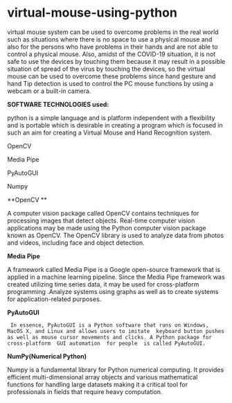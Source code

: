 # virtual-mouse-using-python
virtual mouse system can  be  used  to overcome problems in the real world  such  as situations where there is no space to use a physical mouse and also for the persons who have problems in their hands and are not able to control a physical mouse. Also, amidst of the COVID-19 situation, it is not safe to use the devices by touching them because it may result in a possible situation of spread of the virus by touching the devices, so the  virtual mouse can be used to overcome these problems since hand gesture and hand Tip detection is used to control the PC mouse functions by using a webcam or a built-in camera. 

**SOFTWARE TECHNOLOGIES used:**

python is a simple language and is platform independent   with a flexibility and is portable which is desirable in  creating a program which is focused in such an aim for  creating a Virtual Mouse and Hand Recognition system.
  
  OpenCV
  
  Media Pipe
  
  PyAutoGUI
  
  Numpy

**OpenCV **

   A computer vision package called OpenCV contains techniques for processing images that detect objects. Real-time computer vision applications may be made using the Python computer vision package known as OpenCV. The OpenCV library is used to analyze data from  photos  and videos,  including  face  and  object detection.

**Media Pipe**

   A  framework  called Media  Pipe is  a Google  open-source  framework  that  is  applied  in  a  machine learning  pipeline. Since  the  Media Pipe  framework was created utilizing time series data, it may be used for  cross-platform  programming .Analyze systems using  graphs  as  well  as  to  create  systems  for application-related  purposes.

**PyAutoGUI**

     In essence, PyAutoGUI is a Python software that runs on Windows, MacOS X, and Linux and allows users to imitate  keyboard button pushes as well as mouse cursor movements and clicks. A Python package for cross-platform  GUI automation  for people  is called PyAutoGUI.

**NumPy(Numerical Python)**

Numpy is a fundamental library for Python numerical computing. It provides efficient multi-dimensional array objects and various mathematical functions for handling large datasets making it a critical tool for professionals in fields that require heavy computation.

